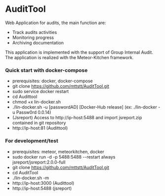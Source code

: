 # AuditTool
Web Application for audits, the main function are:
- Track audits activities
- Monitoring progress
- Archiving documentation

This application is implemented with the support of Group Internal Audit. The application is realized with the Meteor-Kitchen framework.


### Quick start with docker-compose
- prerequisites: docker, docker-compose
- git clone https://github.com/mttstt/AuditTool.git
- sudo service docker restart
- cd Audittool
- chmod +x lin-docker.sh
- ./lin-docker.sh -u [passwordAD] [Docker-Hub release] (ex: ./lin-docker -u Passw0rd 0.0.14)
- (Jsreport) Access to http://ip-host:5488 and import jsreport.zip contained in git repository
- http://ip-host:81 (Audittool)
  
  
### For development/test
- prerequisites: meteor, meteorkitchen, docker
- sudo docker run -d -p 5488:5488 --restart always jsreport/jsreport:2.0.0-full
- git clone https://github.com/mttstt/AuditTool.git
- cd AuditTool
- ./lin-docker.sh -m
- http://ip-host:3000 (Audittool)
- http://ip-host:5488 (jsreport)

